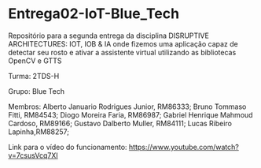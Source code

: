 # Entrega02-IoT-Blue_Tech
 Repositório para a segunda entrega da disciplina DISRUPTIVE ARCHITECTURES: IOT, IOB & IA onde fizemos uma aplicação capaz de detectar seu rosto e ativar a assistente virtual utilizando as bibliotecas OpenCV e GTTS

Turma: 2TDS-H

Grupo: Blue Tech

Membros: Alberto Januario Rodrigues Junior, RM86333;
         Bruno Tommaso Fitti, RM84543;
         Diogo Moreira Faria, RM86987;
         Gabriel Henrique Mahmoud Cardoso, RM89166;
         Gustavo Dalberto Muller, RM84111;
         Lucas Ribeiro Lapinha,RM88257;

Link para o vídeo do funcionamento: https://www.youtube.com/watch?v=7csusVcq7XI



